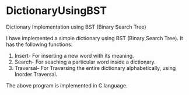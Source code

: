 # DictionaryUsingBST
Dictionary Implementation using BST (Binary Search Tree)

I have implemented a simple dictionary using BST (Binary Search Tree). It has the following functions:
1. Insert- For inserting a new word with its meaning.
2. Search- For seaching a particular word inside a dictionary.
3. Traversal- For Traversing the entire dictionary alphabetically, using Inorder Traversal.

The above program is implemented in C language.
